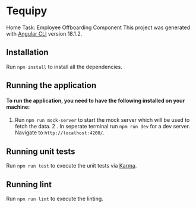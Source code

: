 # Tequipy

Home Task: Employee Offboarding Component
This project was generated with [Angular CLI](https://github.com/angular/angular-cli) version 18.1.2.

## Installation

Run `npm install` to install all the dependencies.

## Running the application

#### To run the application, you need to have the following installed on your machine:
1. Run `npm run mock-server` to start the mock server which will be used to fetch the data.
2 . In seperate terminal run `npm run dev` for a dev server. Navigate to `http://localhost:4200/`.

## Running unit tests

Run `npm run test` to execute the unit tests via [Karma](https://karma-runner.github.io).

## Running lint 

Run `npm run lint` to execute the linting.
